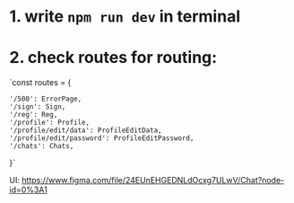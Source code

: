 # 1. write `npm run dev` in terminal
# 2. check routes for routing:
`const routes = {

    '/500': ErrorPage,
    '/sign': Sign,
    '/reg': Reg,
    '/profile': Profile,
    '/profile/edit/data': ProfileEditData,
    '/profile/edit/password': ProfileEditPassword,
    '/chats': Chats,
}`

UI: https://www.figma.com/file/24EUnEHGEDNLdOcxg7ULwV/Chat?node-id=0%3A1
